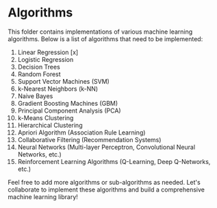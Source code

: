 # Algorithms

This folder contains implementations of various machine learning algorithms. Below is a list of algorithms that need to be implemented:

1. Linear Regression [x]
2. Logistic Regression
3. Decision Trees
4. Random Forest
5. Support Vector Machines (SVM)
6. k-Nearest Neighbors (k-NN)
7. Naive Bayes
8. Gradient Boosting Machines (GBM)
9. Principal Component Analysis (PCA)
10. k-Means Clustering
11. Hierarchical Clustering
12. Apriori Algorithm (Association Rule Learning)
13. Collaborative Filtering (Recommendation Systems)
14. Neural Networks (Multi-layer Perceptron, Convolutional Neural Networks, etc.)
15. Reinforcement Learning Algorithms (Q-Learning, Deep Q-Networks, etc.)

Feel free to add more algorithms or sub-algorithms as needed. Let's collaborate to implement these algorithms and build a comprehensive machine learning library!
